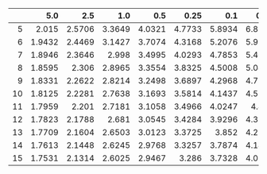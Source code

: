 |    |    5.0 |    2.5 |    1.0 |    0.5 |   0.25 |    0.1 |   0.05 |
|---:|-------:|-------:|-------:|-------:|-------:|-------:|-------:|
|  5 | 2.015  | 2.5706 | 3.3649 | 4.0321 | 4.7733 | 5.8934 | 6.8688 |
|  6 | 1.9432 | 2.4469 | 3.1427 | 3.7074 | 4.3168 | 5.2076 | 5.9588 |
|  7 | 1.8946 | 2.3646 | 2.998  | 3.4995 | 4.0293 | 4.7853 | 5.4079 |
|  8 | 1.8595 | 2.306  | 2.8965 | 3.3554 | 3.8325 | 4.5008 | 5.0413 |
|  9 | 1.8331 | 2.2622 | 2.8214 | 3.2498 | 3.6897 | 4.2968 | 4.7809 |
| 10 | 1.8125 | 2.2281 | 2.7638 | 3.1693 | 3.5814 | 4.1437 | 4.5869 |
| 11 | 1.7959 | 2.201  | 2.7181 | 3.1058 | 3.4966 | 4.0247 | 4.437  |
| 12 | 1.7823 | 2.1788 | 2.681  | 3.0545 | 3.4284 | 3.9296 | 4.3178 |
| 13 | 1.7709 | 2.1604 | 2.6503 | 3.0123 | 3.3725 | 3.852  | 4.2208 |
| 14 | 1.7613 | 2.1448 | 2.6245 | 2.9768 | 3.3257 | 3.7874 | 4.1405 |
| 15 | 1.7531 | 2.1314 | 2.6025 | 2.9467 | 3.286  | 3.7328 | 4.0728 |